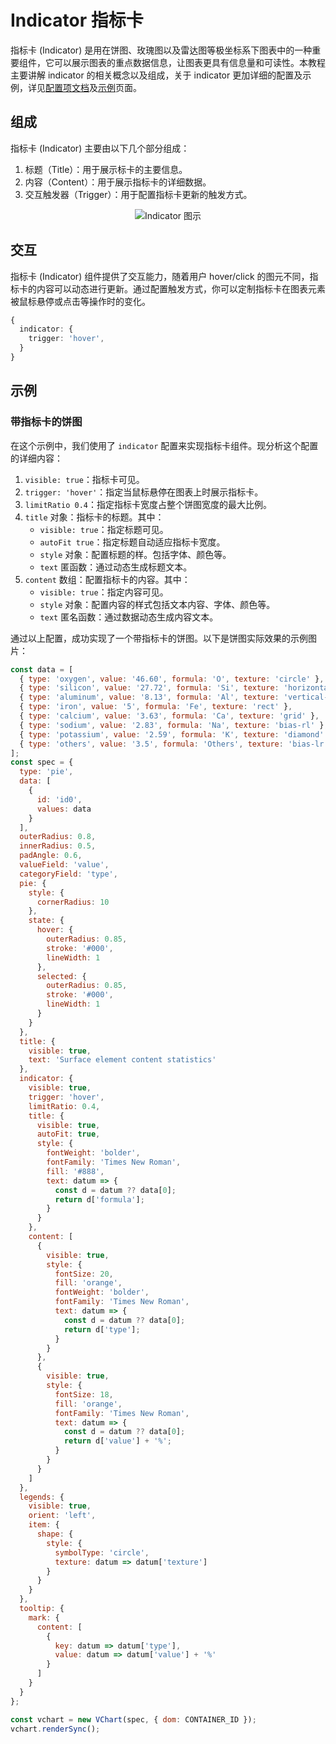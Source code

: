 # Indicator 指标卡

指标卡 (Indicator) 是用在饼图、玫瑰图以及雷达图等极坐标系下图表中的一种重要组件，它可以展示图表的重点数据信息，让图表更具有信息量和可读性。本教程主要讲解 indicator 的相关概念以及组成，关于 indicator 更加详细的配置及示例，详见[配置项文档](../../../option)及[示例](../../../example)页面。

## 组成

指标卡 (Indicator) 主要由以下几个部分组成：

1.  标题（Title）：用于展示标卡的主要信息。
2.  内容（Content）：用于展示指标卡的详细数据。
3.  交互触发器（Trigger）：用于配置指标卡更新的触发方式。

<div style="text-align: center;">
  <img src="https://lf9-dp-fe-cms-tos.byteorg.com/obj/bit-cloud/0a2e223bdcd7410c08f6a6a16.png" alt="Indicator 图示">
</div>

## 交互

指标卡 (Indicator) 组件提供了交互能力，随着用户 hover/click 的图元不同，指标卡的内容可以动态进行更新。通过配置触发方式，你可以定制指标卡在图表元素被鼠标悬停或点击等操作时的变化。

```ts
{
  indicator: {
    trigger: 'hover',
  }
}
```

## 示例

### 带指标卡的饼图

在这个示例中，我们使用了 `indicator` 配置来实现指标卡组件。现分析这个配置的详细内容：

1.  `visible: true`：指标卡可见。
2.  `trigger: 'hover'`：指定当鼠标悬停在图表上时展示指标卡。
3.  `limitRatio 0.4`：指定指标卡宽度占整个饼图宽度的最大比例。
4.  `title` 对象：指标卡的标题。其中：
    - `visible: true`：指定标题可见。
    - `autoFit true`：指定标题自动适应指标卡宽度。
    - `style` 对象：配置标题的样。包括字体、颜色等。
    - `text` 匿函数：通过动态生成标题文本。
5.  `content` 数组：配置指标卡的内容。其中：
    - `visible: true`：指定内容可见。
    - `style` 对象：配置内容的样式包括文本内容、字体、颜色等。
    - `text` 匿名函数：通过数据动态生成内容文本。

通过以上配置，成功实现了一个带指标卡的饼图。以下是饼图实际效果的示例图片：

```javascript livedemo
const data = [
  { type: 'oxygen', value: '46.60', formula: 'O', texture: 'circle' },
  { type: 'silicon', value: '27.72', formula: 'Si', texture: 'horizontal-line' },
  { type: 'aluminum', value: '8.13', formula: 'Al', texture: 'vertical-line' },
  { type: 'iron', value: '5', formula: 'Fe', texture: 'rect' },
  { type: 'calcium', value: '3.63', formula: 'Ca', texture: 'grid' },
  { type: 'sodium', value: '2.83', formula: 'Na', texture: 'bias-rl' },
  { type: 'potassium', value: '2.59', formula: 'K', texture: 'diamond' },
  { type: 'others', value: '3.5', formula: 'Others', texture: 'bias-lr' }
];
const spec = {
  type: 'pie',
  data: [
    {
      id: 'id0',
      values: data
    }
  ],
  outerRadius: 0.8,
  innerRadius: 0.5,
  padAngle: 0.6,
  valueField: 'value',
  categoryField: 'type',
  pie: {
    style: {
      cornerRadius: 10
    },
    state: {
      hover: {
        outerRadius: 0.85,
        stroke: '#000',
        lineWidth: 1
      },
      selected: {
        outerRadius: 0.85,
        stroke: '#000',
        lineWidth: 1
      }
    }
  },
  title: {
    visible: true,
    text: 'Surface element content statistics'
  },
  indicator: {
    visible: true,
    trigger: 'hover',
    limitRatio: 0.4,
    title: {
      visible: true,
      autoFit: true,
      style: {
        fontWeight: 'bolder',
        fontFamily: 'Times New Roman',
        fill: '#888',
        text: datum => {
          const d = datum ?? data[0];
          return d['formula'];
        }
      }
    },
    content: [
      {
        visible: true,
        style: {
          fontSize: 20,
          fill: 'orange',
          fontWeight: 'bolder',
          fontFamily: 'Times New Roman',
          text: datum => {
            const d = datum ?? data[0];
            return d['type'];
          }
        }
      },
      {
        visible: true,
        style: {
          fontSize: 18,
          fill: 'orange',
          fontFamily: 'Times New Roman',
          text: datum => {
            const d = datum ?? data[0];
            return d['value'] + '%';
          }
        }
      }
    ]
  },
  legends: {
    visible: true,
    orient: 'left',
    item: {
      shape: {
        style: {
          symbolType: 'circle',
          texture: datum => datum['texture']
        }
      }
    }
  },
  tooltip: {
    mark: {
      content: [
        {
          key: datum => datum['type'],
          value: datum => datum['value'] + '%'
        }
      ]
    }
  }
};

const vchart = new VChart(spec, { dom: CONTAINER_ID });
vchart.renderSync();
```
